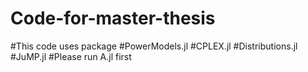 # Code-for-master-thesis
#This code uses package
#PowerModels.jl
#CPLEX.jl
#Distributions.jl
#JuMP.jl
#Please run A.jl first
